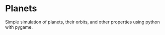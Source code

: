 # Planets
Simple simulation of planets, their orbits, and other properties using python with pygame.

